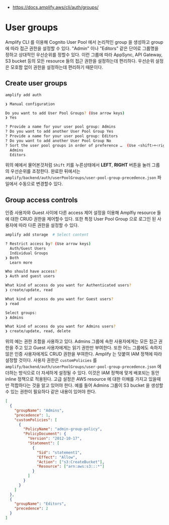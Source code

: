 * https://docs.amplify.aws/cli/auth/groups/

# User groups

Amplify CLI 를 이용해 Cognito User Pool 에서 논리적인 group 을 생성하고 group 에 따라 접근 권한을 설정할 수 있다. "Admin" 이나 "Editors" 같은 단어로 그룹명을 정하고 상대적인 우선순위를 정할수 있다. 이런 그룹에 따라 AppSync, API Gateway, S3 bucket 등의 모든 resource 들의 접근 권한을 설정하는데 편리하다. 우선순위 설정은 모호함 없이 권한을 설정하는데 편리하기 때문이다.

## Create user groups
```bash
amplify add auth
```
```bash
❯ Manual configuration

Do you want to add User Pool Groups? (Use arrow keys)
❯ Yes

? Provide a name for your user pool group: Admins
? Do you want to add another User Pool Group Yes
? Provide a name for your user pool group: Editors
? Do you want to add another User Pool Group No
? Sort the user pool groups in order of preference …  (Use <shift>+<right/left> to change the order)
  Admins
  Editors
```

위의 예에서 물어본것처럼 `Shift` 키를 누른상태에서 **LEFT**, **RIGHT** 버튼을 눌러 그룹의 우선순위를 조정한다. 완료한 뒤에서는 `amplify/backend/auth/userPoolGroups/user-pool-group-precedence.json` 파일에서 수동으로 변경할수 있다.

## Group access controls

인증 사용자와 Guest 사이에 다른 access 제어 설정을 이용해 Amplfiy resource 들에 대한 CRUD 권한을 제어할수 있다.
또한 특정 User Pool Group 으로 로그인 된 사용자에 따라 다른 권한을 설정할 수 있다.

```bash
amplify add storage  # Select content
```

```bash
? Restrict access by? (Use arrow keys)
  Auth/Guest Users
  Individual Groups
❯ Both
  Learn more

Who should have access?
❯ Auth and guest users

What kind of access do you want for Authenticated users?
❯ create/update, read

What kind of access do you want for Guest users?
❯ read

Select groups:
❯ Admins

What kind of access do you want for Admins users?
❯ create/update, read, delete
```

위의 예는 권한 조함을 사용하고 있다. Admins 그룹에 속한 사용자에게는 모든 접근 권한을 주고 있고 Guest 사용자에게는 읽기 권한만 부여한다. 또한 어느 그룹에도 속하지 않은 인증 사용자에게도 CRUD 권한을 부여한다.
Amplify 는 덧붙여 IAM 정책에 따라 설정할 것이다.
사용자 권한은 `customPolicies` 를 `amplify/backend/auth/userPoolGroups/user-pool-group-precedence.json` 에 더하는 방식으로 더 자세하게 설정될 수 있다.
이것은 IAM 정책에 맞게 배포되는 동안 inline 정책으로 적용된다.
고급 설정은 AWS resource 에 대한 이해를 가지고 있을때만 적합하다는 것을 알고 있어야 한다.
예를 들어 Admins 그룹이 S3 bucket 을 생성할 수 있는 권한이 필요하다 같은 내용이 있어야 한다.

```JSON
[
  {
    "groupName": "Admins",
    "precedence": 1,
    "customPolicies": [
      {
        "PolicyName": "admin-group-policy",
        "PolicyDocument": {
          "Version": "2012-10-17",
          "Statement": [
            {
              "Sid": "statement1",
              "Effect": "Allow",
              "Action": ["s3:CreateBucket"],
              "Resource": ["arn:aws:s3:::*"]
            }
          ]
        }
      }
    ]
  },
  {
    "groupName": "Editors",
    "precedence": 2
  }
]
```